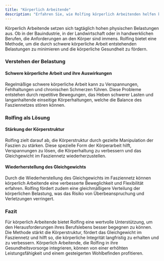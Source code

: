 ```yaml
---
title: "Körperlich Arbeitende"
description: "Erfahren Sie, wie Rolfing körperlich Arbeitenden helfen kann, die Belastungen des Berufslebens zu bewältigen und die körperliche Integrität zu stärken."
---
```


Körperlich Arbeitende setzen sich tagtäglich hohen physischen Belastungen aus. Ob in der Bauindustrie, in der Landwirtschaft oder in handwerklichen Berufen, die Anforderungen an den Körper sind immens. Rolfing bietet eine Methode, um die durch schwere körperliche Arbeit entstehenden Belastungen zu minimieren und die körperliche Gesundheit zu fördern.

### Verstehen der Belastung
#### Schwere körperliche Arbeit und ihre Auswirkungen
Regelmäßige schwere körperliche Arbeit kann zu Verspannungen, Fehlhaltungen und chronischen Schmerzen führen. Diese Probleme entstehen durch repetitive Bewegungen, das Heben schwerer Lasten und langanhaltende einseitige Körperhaltungen, welche die Balance des Fasziennetzes stören können.

### Rolfing als Lösung
#### Stärkung der Körperstruktur
Rolfing zielt darauf ab, die Körperstruktur durch gezielte Manipulation der Faszien zu stärken. Diese spezielle Form der Körperarbeit hilft, Verspannungen zu lösen, die Körperhaltung zu verbessern und das Gleichgewicht im Fasziennetz wiederherzustellen.

#### Wiederherstellung des Gleichgewichts
Durch die Wiederherstellung des Gleichgewichts im Fasziennetz können körperlich Arbeitende eine verbesserte Beweglichkeit und Flexibilität erfahren. Rolfing fördert zudem eine gleichmäßigere Verteilung der körperlichen Belastung, was das Risiko von Überbeanspruchung und Verletzungen verringert.

### Fazit
Für körperlich Arbeitende bietet Rolfing eine wertvolle Unterstützung, um den Herausforderungen ihres Berufslebens besser begegnen zu können. Die Methode stärkt die Körperstruktur, fördert das Gleichgewicht im Fasziennetz und hilft so, die körperliche Integrität langfristig zu erhalten und zu verbessern. Körperlich Arbeitende, die Rolfing in ihre Gesundheitsvorsorge integrieren, können von einer erhöhten Leistungsfähigkeit und einem gesteigerten Wohlbefinden profitieren.
